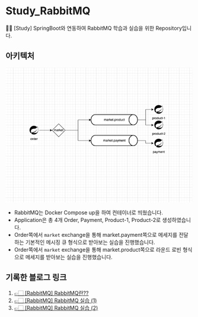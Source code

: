 # Study_RabbitMQ
✍🏻 [Study] SpringBoot와 연동하여 RabbitMQ 학습과 실습을 위한 Repository입니다.

## 아키텍처
![스크린샷](/ReadMe-img/rabbitmq-drawio.png)
* RabbitMQ는 Docker Compose up을 하여 컨테이너로 띄웠습니다.
* Application은 총 4개 Order, Payment, Product-1, Product-2로 생성하였습니다.
* Order쪽에서 `market` exchange을 통해 market.payment쪽으로 메세지를 전달하는 기본적인 메시징 큐 형식으로 받아보는 실습을 진행했습니다.
* Order쪽에서 `market` exchange을 통해 market.product쪽으로 라운드 로빈 형식으로 메세지를 받아보는 실습을 진행했습니다.

## 기록한 블로그 링크
1. [👉🏻 [RabbitMQ] RabbitMQ란??](https://jiminchur.github.io/my-first-article/rabbitmq1/)
2. [👉🏻 [RabbitMQ] RabbitMQ 실습 (1)](https://jiminchur.github.io/my-first-article/rabbitmq2/)
2. [👉🏻 [RabbitMQ] RabbitMQ 실습 (2)](https://jiminchur.github.io/my-first-article/rabbitmq3/)

